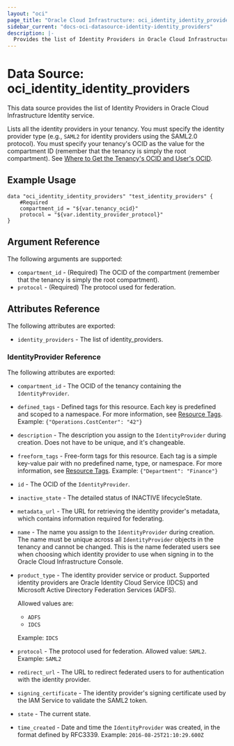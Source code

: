 ```yaml
---
layout: "oci"
page_title: "Oracle Cloud Infrastructure: oci_identity_identity_providers"
sidebar_current: "docs-oci-datasource-identity-identity_providers"
description: |-
  Provides the list of Identity Providers in Oracle Cloud Infrastructure Identity service
---
```


# Data Source: oci_identity_identity_providers
This data source provides the list of Identity Providers in Oracle Cloud Infrastructure Identity service.

Lists all the identity providers in your tenancy. You must specify the identity provider type (e.g., `SAML2` for
identity providers using the SAML2.0 protocol). You must specify your tenancy's OCID as the value for the
compartment ID (remember that the tenancy is simply the root compartment).
See [Where to Get the Tenancy's OCID and User's OCID](https://docs.cloud.oracle.com/iaas/Content/API/Concepts/apisigningkey.htm#five).


## Example Usage

```hcl
data "oci_identity_identity_providers" "test_identity_providers" {
	#Required
	compartment_id = "${var.tenancy_ocid}"
	protocol = "${var.identity_provider_protocol}"
}
```

## Argument Reference

The following arguments are supported:

* `compartment_id` - (Required) The OCID of the compartment (remember that the tenancy is simply the root compartment). 
* `protocol` - (Required) The protocol used for federation.


## Attributes Reference

The following attributes are exported:

* `identity_providers` - The list of identity_providers.

### IdentityProvider Reference

The following attributes are exported:

* `compartment_id` - The OCID of the tenancy containing the `IdentityProvider`.
* `defined_tags` - Defined tags for this resource. Each key is predefined and scoped to a namespace. For more information, see [Resource Tags](https://docs.cloud.oracle.com/iaas/Content/General/Concepts/resourcetags.htm). Example: `{"Operations.CostCenter": "42"}` 
* `description` - The description you assign to the `IdentityProvider` during creation. Does not have to be unique, and it's changeable. 
* `freeform_tags` - Free-form tags for this resource. Each tag is a simple key-value pair with no predefined name, type, or namespace. For more information, see [Resource Tags](https://docs.cloud.oracle.com/iaas/Content/General/Concepts/resourcetags.htm). Example: `{"Department": "Finance"}` 
* `id` - The OCID of the `IdentityProvider`.
* `inactive_state` - The detailed status of INACTIVE lifecycleState.
* `metadata_url` - The URL for retrieving the identity provider's metadata, which contains information required for federating. 
* `name` - The name you assign to the `IdentityProvider` during creation. The name must be unique across all `IdentityProvider` objects in the tenancy and cannot be changed. This is the name federated users see when choosing which identity provider to use when signing in to the Oracle Cloud Infrastructure Console. 
* `product_type` - The identity provider service or product. Supported identity providers are Oracle Identity Cloud Service (IDCS) and Microsoft Active Directory Federation Services (ADFS).

	Allowed values are:
	* `ADFS`
	* `IDCS`

	Example: `IDCS` 
* `protocol` - The protocol used for federation. Allowed value: `SAML2`.  Example: `SAML2` 
* `redirect_url` - The URL to redirect federated users to for authentication with the identity provider. 
* `signing_certificate` - The identity provider's signing certificate used by the IAM Service to validate the SAML2 token. 
* `state` - The current state.
* `time_created` - Date and time the `IdentityProvider` was created, in the format defined by RFC3339.  Example: `2016-08-25T21:10:29.600Z` 

